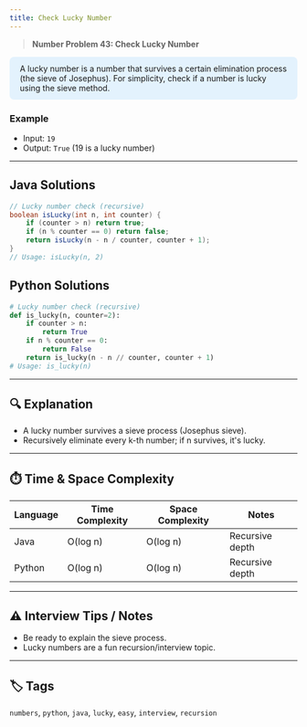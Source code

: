 ```yaml
---
title: Check Lucky Number
---
```


> **Number Problem 43: Check Lucky Number**

<div style="background: #e3f2fd; padding: 12px 18px; border-radius: 8px; margin-bottom: 18px;">
A lucky number is a number that survives a certain elimination process (the sieve of Josephus). For simplicity, check if a number is lucky using the sieve method.
</div>

### Example

- Input: `19`
- Output: `True` (19 is a lucky number)

---

## Java Solutions
```java
// Lucky number check (recursive)
boolean isLucky(int n, int counter) {
    if (counter > n) return true;
    if (n % counter == 0) return false;
    return isLucky(n - n / counter, counter + 1);
}
// Usage: isLucky(n, 2)
```

## Python Solutions
```python
# Lucky number check (recursive)
def is_lucky(n, counter=2):
    if counter > n:
        return True
    if n % counter == 0:
        return False
    return is_lucky(n - n // counter, counter + 1)
# Usage: is_lucky(n)
``` 

---

## 🔍 Explanation
- A lucky number survives a sieve process (Josephus sieve).
- Recursively eliminate every k-th number; if n survives, it's lucky.

---

## ⏱️ Time & Space Complexity
| Language | Time Complexity | Space Complexity | Notes |
|----------|-----------------|------------------|-------|
| Java     | O(log n)        | O(log n)         | Recursive depth |
| Python   | O(log n)        | O(log n)         | Recursive depth |

---

## ⚠️ Interview Tips / Notes
- Be ready to explain the sieve process.
- Lucky numbers are a fun recursion/interview topic.

---

## 🏷 Tags
`numbers`, `python`, `java`, `lucky`, `easy`, `interview`, `recursion`

